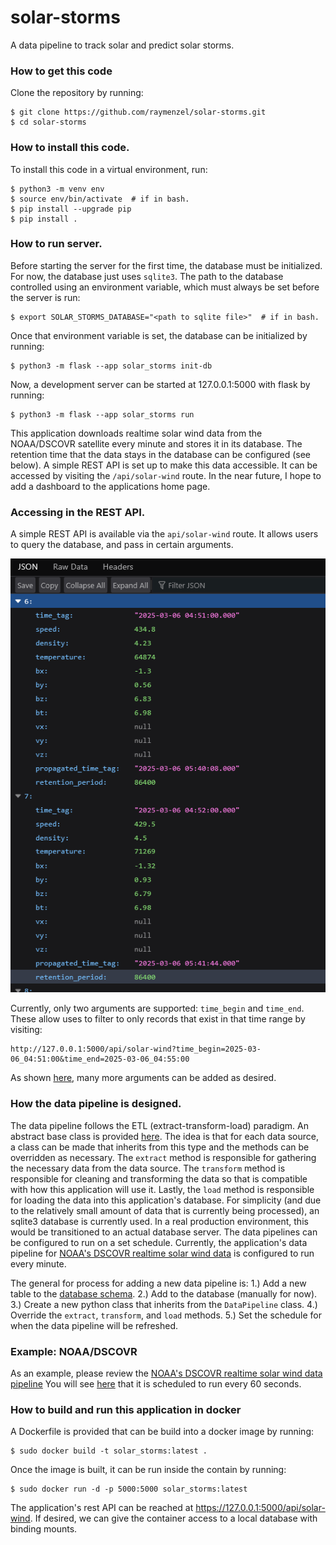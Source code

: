 # solar-storms
A data pipeline to track solar and predict solar storms.

### How to get this code
Clone the repository by running:

```
$ git clone https://github.com/raymenzel/solar-storms.git
$ cd solar-storms
```

### How to install this code.
To install this code in a virtual environment, run:

```
$ python3 -m venv env
$ source env/bin/activate  # if in bash.
$ pip install --upgrade pip
$ pip install .
```

### How to run server.
Before starting the server for the first time, the database must be
initialized.  For now, the database just uses `sqlite3`.  The path
to the database controlled using an environment variable, which must
always be set before the server is run:

```
$ export SOLAR_STORMS_DATABASE="<path to sqlite file>"  # if in bash.
```

Once that environment variable is set, the database can be initialized by running:

```
$ python3 -m flask --app solar_storms init-db
```

Now, a development server can be started at 127.0.0.1:5000 with flask by running:

```
$ python3 -m flask --app solar_storms run
```

This application downloads realtime solar wind data from the NOAA/DSCOVR
satellite every minute and stores it in its database.  The retention time
that the data stays in the database can be configured (see below).  A simple
REST API is set up to make this data accessible.  It can be accessed by
visiting the `/api/solar-wind` route. In the near future, I hope to add
a dashboard to the applications home page.

### Accessing in the REST API.
A simple REST API is available via the `api/solar-wind` route.  It allows
users to query the database, and pass in certain arguments.

![screenshot](docs/screenshot.png)

Currently, only two arguments are supported: `time_begin` and `time_end`.  These
allow uses to filter to only records that exist in that time range by visiting:

```
http://127.0.0.1:5000/api/solar-wind?time_begin=2025-03-06_04:51:00&time_end=2025-03-06_04:55:00
```
As shown [here](solar_storms/rest_api.py), many more arguments can be added as
desired.

### How the data pipeline is designed.
The data pipeline follows the ETL (extract-transform-load) paradigm.  An abstract
base class is provided [here](solar_storms/data_pipeline.py).  The
idea is that for each data source, a class can be made that inherits
from this type and the methods can be overridden as necessary.  The
`extract` method is responsible for gathering the necessary data from
the data source.  The `transform` method is responsible for cleaning
and transforming the data so that is compatible with how this application will
use it.  Lastly, the `load` method is responsible for loading the
data into this application's database.  For simplicity (and due to
the relatively small amount of data that is currently being processed),
an sqlite3 database is currently used.  In a real production environment,
this would be transitioned to an actual database server.  The data pipelines
can be configured to run on a set schedule.  Currently, the application's
data pipeline for [NOAA's DSCOVR realtime solar wind data](solar_storms/noaa_dscovr.py)
is configured to run every minute.

The general for process for adding a new data pipeline is:
1.) Add a new table to the [database schema](solar_storms/schema.sql).
2.) Add to the database (manually for now).
3.) Create a new python class that inherits from the `DataPipeline` class.
4.) Override the `extract`, `transform`, and `load` methods.
5.) Set the schedule for when the data pipeline will be refreshed.

### Example: NOAA/DSCOVR
As an example, please review the [NOAA's DSCOVR realtime solar wind data pipeline](solar_storms/noaa_dscovr.py)
You will see [here](solar_storms/__init__.py) that it is scheduled to run every 60 seconds.

### How to build and run this application in docker
A Dockerfile is provided that can be build into a docker image by running:

```
$ sudo docker build -t solar_storms:latest .
```

Once the image is built, it can be run inside the contain by running:

```
$ sudo docker run -d -p 5000:5000 solar_storms:latest
```

The application's rest API can be reached at https://127.0.0.1:5000/api/solar-wind.
If desired, we can give the container access to a local database with binding mounts.
